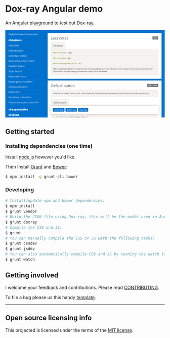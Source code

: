 # Dox-ray Angular demo

An Angular playground to test out Dox-ray.

![dox-ray screenshot](screenshot.png)


## Getting started

### Installing dependencies (one time)

Install [node.js](http://nodejs.org/) however you'd like.

Then Install [Grunt](http://gruntjs.com/) and [Bower](http://bower.io/):

```bash
$ npm install -g grunt-cli bower
```

### Developing

```bash
# Install/update npm and bower dependencies:
$ npm install
$ grunt vendor
# Build the JSON file using Dox-ray, this will be the model used in Angular:
$ grunt doxray
# Compile the CSS and JS:
$ grunt
# You can manually compile the CSS or JS with the following tasks:
$ grunt cssdev
$ grunt jsdev
# You can also automatically compile CSS and JS by running the watch task:
$ grunt watch
```


## Getting involved

I welcome your feedback and contributions.
Please read [CONTRIBUTING](CONTRIBUTING.md).

To file a bug please us this handy [template](https://github.com/himedlooff/dox-ray-demo/issues/new?body=%23%23%20URL%0D%0D%0D%23%23%20Actual%20Behavior%0D%0D%0D%23%23%20Expected%20Behavior%0D%0D%0D%23%23%20Steps%20to%20Reproduce%0D%0D%0D%23%23%20Screenshot&labels=bug).


----


## Open source licensing info

This projected is licensed under the terms of the [MIT license](LICENSE).
